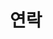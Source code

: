 ---
title: "연락"
summary: "김예은의 연락처 및 위치입니다."
type: landing
layout: list

sections:
  - block: markdown
    id: contact-info
    content:
      title: "📞 연락처"
      text: |
        {{< icon name="envelope" pack="fas" >}} [202312632@jbnu.ac.kr](mailto:202312632@jbnu.ac.kr)  
        {{< icon name="phone" pack="fas" >}} [+82-10-3370-7588](tel:+821033707588)
    design:
      spacing:
        padding: [40, 0, 20, 0]

  - block: markdown
    id: map
    content:
      title: "📍 위치"
      text: |
        전북대학교 공과대학 7호관, 백제대로 567, 덕진구, 전주시

        <iframe 
          src="https://www.google.com/maps/embed?pb=!1m18!1m12!1m3!1d3233.398642220198!2d127.12933357620001!3d35.86431942205571!2m3!1f0!2f0!3f0!3m2!1i1024!2i768!4f13.1!3m3!1m2!1s0x3570228a6f2382c5%3A0x2a98e33f381d115!2z7KCE67aA64yA7ZWZ6rWQIOqzteuNsOq1rCDqsIQ37Zi46rSA!5e0!3m2!1sko!2skr!4v1728792688463!5m2!1sko!2skr" 
          width="100%" height="400" style="border:0; border-radius:12px"
          allowfullscreen=""
          loading="lazy"
          referrerpolicy="no-referrer-when-downgrade">
        </iframe>
    design:
      spacing:
        padding: [20, 0, 60, 0]
---